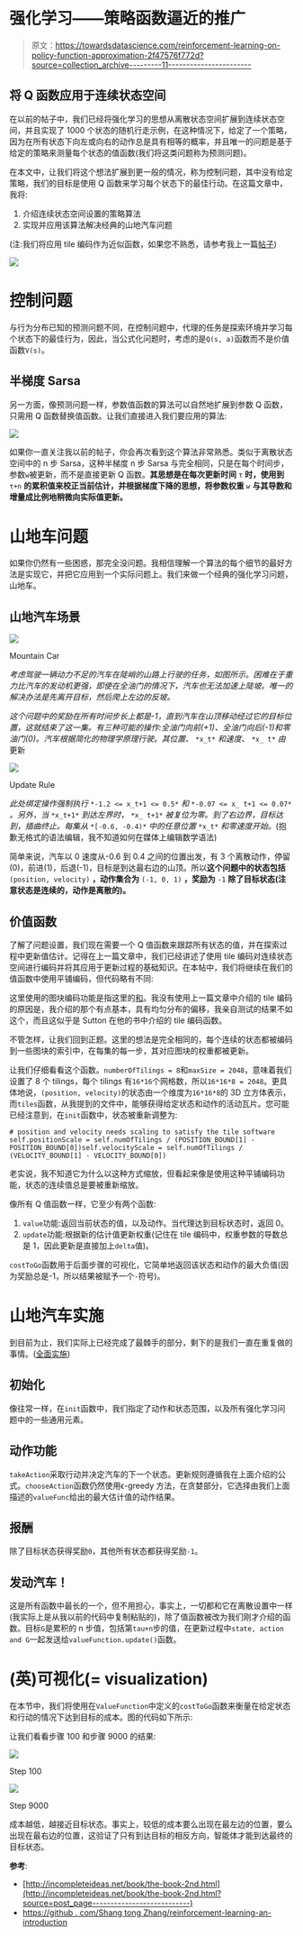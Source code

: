 # 强化学习——策略函数逼近的推广

> 原文：<https://towardsdatascience.com/reinforcement-learning-on-policy-function-approximation-2f47576f772d?source=collection_archive---------11----------------------->

## 将 Q 函数应用于连续状态空间

在以前的帖子中，我们已经将强化学习的思想从离散状态空间扩展到连续状态空间，并且实现了 1000 个状态的随机行走示例，在这种情况下，给定了一个策略，因为在所有状态下向左或向右的动作总是具有相等的概率，并且唯一的问题是基于给定的策略来测量每个状态的值函数(我们将这类问题称为预测问题)。

在本文中，让我们将这个想法扩展到更一般的情况，称为控制问题，其中没有给定策略，我们的目标是使用 Q 函数来学习每个状态下的最佳行动。在这篇文章中，我将:

1.  介绍连续状态空间设置的策略算法
2.  实现并应用该算法解决经典的山地汽车问题

(注:我们将应用 tile 编码作为近似函数，如果您不熟悉，请参考我上一篇[帖子](/reinforcement-learning-tile-coding-implementation-7974b600762b))

![](img/b32446a305dcbfc10c4efd67d50034f5.png)

# 控制问题

与行为分布已知的预测问题不同，在控制问题中，代理的任务是探索环境并学习每个状态下的最佳行为，因此，当公式化问题时，考虑的是`Q(s, a)`函数而不是价值函数`V(s)`。

## 半梯度 Sarsa

另一方面，像预测问题一样，参数值函数的算法可以自然地扩展到参数 Q 函数，只需用 Q 函数替换值函数。让我们直接进入我们要应用的算法:

![](img/5d2586076cfe2cdaeba476f4a7467bf7.png)

如果你一直关注我以前的帖子，你会再次看到这个算法非常熟悉。类似于离散状态空间中的 n 步 Sarsa，这种半梯度 n 步 Sarsa 与完全相同，只是在每个时间步，参数`w`被更新，而不是直接更新 Q 函数。**其思想是在每次更新时间** `τ` **时，使用到** `τ+n` **的累积值来校正当前估计，并根据梯度下降的思想，将参数权重** `w` **与其导数和增量成比例地稍微向实际值更新。**

# 山地车问题

如果你仍然有一些困惑，那完全没问题。我相信理解一个算法的每个细节的最好方法是实现它，并把它应用到一个实际问题上。我们来做一个经典的强化学习问题，山地车。

## 山地汽车场景

![](img/e0badaa6f550c74002d00cd6395d5f4f.png)

Mountain Car

*考虑驾驶一辆动力不足的汽车在陡峭的山路上行驶的任务，如图所示。困难在于重力比汽车的发动机更强，即使在全油门的情况下，汽车也无法加速上陡坡。唯一的解决办法是先离开目标，然后爬上左边的反坡。*

*这个问题中的奖励在所有时间步长上都是-1，直到汽车在山顶移动经过它的目标位置，这就结束了这一集。有三种可能的操作:全油门向前(+1)、全油门向后(-1)和零油门(0)。汽车根据简化的物理学原理行驶。其位置、* `*x_t*` *和速度、* `*x_ ̇t*` *由*更新

![](img/c29c8719f41925517371967ff47443ec.png)

Update Rule

*此处绑定操作强制执行* `*-1.2 <= x_t+1 <= 0.5*` *和* `*-0.07 <= x_ ̇t+1 <= 0.07*` *。另外，当* `*x_t+1*` *到达左界时，* `*x_ ̇t+1*` *被复位为零。到了右边界，目标达到，插曲终止。每集从* `*[-0.6, -0.4)*` *中的任意位置* `*x_t*` *和零速度开始。*(抱歉无格式的语法编辑，我不知道如何在媒体上编辑数学语法)

简单来说，汽车以 0 速度从-0.6 到 0.4 之间的位置出发，有 3 个离散动作，停留(0)，前进(1)，后退(-1)，目标是到达最右边的山顶。所以**这个问题中的状态包括** `(position, velocity)` **，动作集合为** `(-1, 0, 1)` **，奖励为** `-1` **除了目标状态(注意状态是连续的，动作是离散的)。**

## 价值函数

了解了问题设置，我们现在需要一个 Q 值函数来跟踪所有状态的值，并在探索过程中更新值估计。记得在上一篇文章中，我们已经讲述了使用 tile 编码对连续状态空间进行编码并将其应用于更新过程的基础知识。在本帖中，我们将继续在我们的值函数中使用平铺编码，但代码略有不同:

这里使用的图块编码功能是指这里的[和](https://github.com/MJeremy2017/reinforcement-learning-an-introduction/blob/master/chapter10/TileCoding.py)。我没有使用上一篇文章中介绍的 tile 编码的原因是，我介绍的那个有点基本，具有均匀分布的偏移，我亲自测试的结果不如这个，而且这似乎是 Sutton 在他的书中介绍的 tile 编码函数。

不管怎样，让我们回到正题。这里的想法是完全相同的，每个连续的状态都被编码到一些图块的索引中，在每集的每一步，其对应图块的权重都被更新。

让我们仔细看看这个函数。`numberOfTilings = 8`和`maxSize = 2048`，意味着我们设置了 8 个 tilings，每个 tilings 有`16*16`个网格数，所以`16*16*8 = 2048`。更具体地说，`(position, velocity)`的状态由一个维度为`16*16*8`的 3D 立方体表示，而`tiles`函数，从我提到的文件中，能够获得给定状态和动作的活动瓦片。您可能已经注意到，在`init`函数中，状态被重新调整为:

```
# position and velocity needs scaling to satisfy the tile software
self.positionScale = self.numOfTilings / (POSITION_BOUND[1] - POSITION_BOUND[0])self.velocityScale = self.numOfTilings / (VELOCITY_BOUND[1] - VELOCITY_BOUND[0])
```

老实说，我不知道它为什么以这种方式缩放，但看起来像是使用这种平铺编码功能，状态的连续值总是要被重新缩放。

像所有 Q 值函数一样，它至少有两个函数:

1.  `value`功能:返回当前状态的值，以及动作。当代理达到目标状态时，返回 0。
2.  `update`功能:根据新的估计值更新权重(记住在 tile 编码中，权重参数的导数总是 1，因此更新是直接加上`delta`值)。

`costToGo`函数用于后面步骤的可视化，它简单地返回该状态和动作的最大负值(因为奖励总是-1，所以结果被赋予一个`-`符号)。

# 山地汽车实施

到目前为止，我们实际上已经完成了最棘手的部分，剩下的是我们一直在重复做的事情。([全面实施](https://github.com/MJeremy2017/Reinforcement-Learning-Implementation/blob/master/MountainCar/MountainCar.py))

## 初始化

像往常一样，在`init`函数中，我们指定了动作和状态范围，以及所有强化学习问题中的一些通用元素。

## 动作功能

`takeAction`采取行动并决定汽车的下一个状态。更新规则遵循我在上面介绍的公式。`chooseAction`函数仍然使用ϵ-greedy 方法，在贪婪部分，它选择由我们上面描述的`valueFunc`给出的最大估计值的动作结果。

## 报酬

除了目标状态获得奖励`0`，其他所有状态都获得奖励`-1`。

## 发动汽车！

这是所有函数中最长的一个，但不用担心，事实上，一切都和它在离散设置中一样(我实际上是从我以前的代码中复制粘贴的)，除了值函数被改为我们刚才介绍的函数。目标`G`是累积的 n 步值，包括第`tau+n`步的值，在更新过程中`state, action and G`一起发送给`valueFunction.update()`函数。

# (英)可视化(= visualization)

在本节中，我们将使用在`ValueFunction`中定义的`costToGo`函数来衡量在给定状态和行动的情况下达到目标的成本。图的代码如下所示:

让我们看看步骤 100 和步骤 9000 的结果:

![](img/f329ba325cabb4a8890f08ab5d17e21e.png)

Step 100

![](img/4de3a257d73a0354dbe735a1ed4b930d.png)

Step 9000

成本越低，越接近目标状态。事实上，较低的成本要么出现在最左边的位置，要么出现在最右边的位置，这验证了只有到达目标的相反方向，智能体才能到达最终的目标状态。

**参考**:

*   [http://incompleteideas.net/book/the-book-2nd.html](http://incompleteideas.net/book/the-book-2nd.html?source=post_page---------------------------)
*   [https://github . com/Shang tong Zhang/reinforcement-learning-an-introduction](https://github.com/ShangtongZhang/reinforcement-learning-an-introduction)